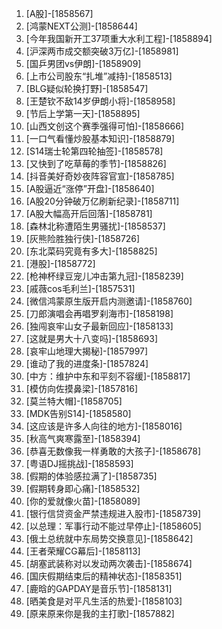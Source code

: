 
1. [A股]-[1858567]
1. [鸿蒙NEXT公测]-[1858644]
1. [今年我国新开工37项重大水利工程]-[1858894]
1. [沪深两市成交额突破3万亿]-[1858981]
1. [国乒男团vs伊朗]-[1858909]
1. [上市公司股东“扎堆”减持]-[1858513]
1. [BLG疑似轮换打野]-[1858547]
1. [王楚钦不敌14岁伊朗小将]-[1858958]
1. [节后上学第一天]-[1858895]
1. [山西文创这个赛季强得可怕]-[1858666]
1. [一口气看懂炒股基本知识]-[1858879]
1. [S14瑞士轮第四轮抽签]-[1858578]
1. [又快到了吃草莓的季节]-[1858826]
1. [抖音美好奇妙夜阵容官宣]-[1858785]
1. [A股逼近“涨停”开盘]-[1858640]
1. [A股20分钟破万亿刷新纪录]-[1858711]
1. [A股大幅高开后回落]-[1858781]
1. [森林北称遭陌生男骚扰]-[1858537]
1. [灰熊险胜独行侠]-[1858726]
1. [东北菜码究竟有多大]-[1858825]
1. [港股]-[1858772]
1. [枪神杯绿豆宠儿冲击第九冠]-[1858239]
1. [戚薇cos毛利兰]-[1857531]
1. [微信鸿蒙原生版开启内测邀请]-[1858760]
1. [刀郎演唱会再唱罗刹海市]-[1858198]
1. [独闯哀牢山女子最新回应]-[1858133]
1. [这就是男大十八变吗]-[1858693]
1. [哀牢山地理大揭秘]-[1857997]
1. [谁动了我的进度条]-[1857824]
1. [中方：维护中东和平刻不容缓]-[1858817]
1. [模仿向佐摸鼻梁]-[1857816]
1. [莫兰特大帽]-[1858705]
1. [MDK告别S14]-[1858580]
1. [这应该是许多人向往的地方]-[1858016]
1. [秋高气爽寒露至]-[1858394]
1. [恭喜无数像我一样勇敢的大孩子]-[1858678]
1. [粤语DJ摇挑战]-[1858593]
1. [假期的体验感拉满了]-[1858735]
1. [假期转身即心痛]-[1858532]
1. [你的爱就像火苗]-[1858089]
1. [银行信贷资金严禁违规进入股市]-[1858739]
1. [以总理：军事行动不能过早停止]-[1858605]
1. [俄土总统就中东局势交换意见]-[1858642]
1. [王者荣耀CG幕后]-[1858113]
1. [胡塞武装称对以发动两次袭击]-[1858674]
1. [国庆假期结束后的精神状态]-[1858351]
1. [鹿晗的GAPDAY是音乐节]-[1858131]
1. [晒美食是对平凡生活的热爱]-[1858103]
1. [原来原来你是我的主打歌]-[1857882]